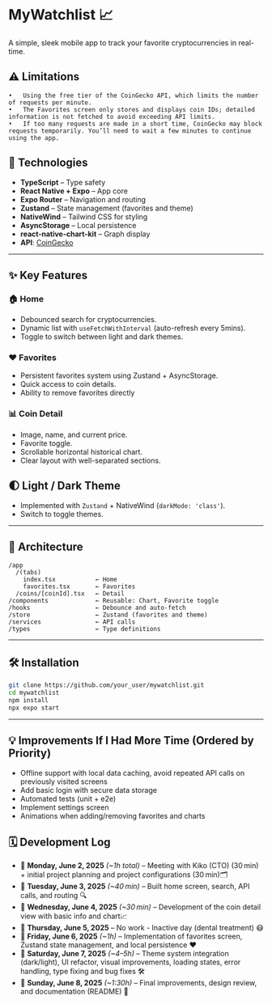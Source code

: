 # MyWatchlist 📈
A simple, sleek mobile app to track your favorite cryptocurrencies in real-time.

## ⚠ Limitations
	•	Using the free tier of the CoinGecko API, which limits the number of requests per minute.
	•	The Favorites screen only stores and displays coin IDs; detailed information is not fetched to avoid exceeding API limits.
	•	If too many requests are made in a short time, CoinGecko may block requests temporarily. You’ll need to wait a few minutes to continue using the app.

## 🧩 Technologies

- **TypeScript** – Type safety
- **React Native + Expo** – App core
- **Expo Router** – Navigation and routing
- **Zustand** – State management (favorites and theme)
- **NativeWind** – Tailwind CSS for styling
- **AsyncStorage** – Local persistence
- **react-native-chart-kit** – Graph display
- **API**: [CoinGecko](https://www.coingecko.com/en/api)

---

## ✨ Key Features

### 🏠 Home

- Debounced search for cryptocurrencies.
- Dynamic list with `useFetchWithInterval` (auto-refresh every 5mins).
- Toggle to switch between light and dark themes.

### ❤️ Favorites

- Persistent favorites system using Zustand + AsyncStorage.
- Quick access to coin details.
- Ability to remove favorites directly

### 📊 Coin Detail

- Image, name, and current price.
- Favorite toggle.
- Scrollable horizontal historical chart.
- Clear layout with well-separated sections.

## 🌓 Light / Dark Theme

- Implemented with `Zustand` + NativeWind (`darkMode: 'class'`).
- Switch to toggle themes.

---

## 🧠 Architecture

```
/app
  /(tabs)
    index.tsx           ← Home
    favorites.tsx       ← Favorites
  /coins/[coinId].tsx   ← Detail
/components             ← Reusable: Chart, Favorite toggle
/hooks                  ← Debounce and auto-fetch
/store                  ← Zustand (favorites and theme)
/services               ← API calls
/types                  ← Type definitions
```

---

## 🛠 Installation

```bash
git clone https://github.com/your_user/mywatchlist.git
cd mywatchlist
npm install
npx expo start
```

---

## 💡 Improvements If I Had More Time (Ordered by Priority)

- Offline support with local data caching, avoid repeated API calls on previously visited screens
- Add basic login with secure data storage
- Automated tests (unit + e2e)
- Implement settings screen
- Animations when adding/removing favorites and charts

## 🗓 Development Log

- 📅 **Monday, June 2, 2025** _(~1h total)_ – Meeting with Kiko (CTO) (30 min) + initial project planning and project configurations (30 min)🗂️
- 📅 **Tuesday, June 3, 2025** _(~40 min)_ – Built home screen, search, API calls, and routing 🔍
- 📅 **Wednesday, June 4, 2025** _(~30 min)_ – Development of the coin detail view with basic info and chart📈
- 📅 **Thursday, June 5, 2025** – No work - Inactive day (dental treatment) 😷
- 📅 **Friday, June 6, 2025** _(~1h)_ – Implementation of favorites screen, Zustand state management, and local persistence ❤️
- 📅 **Saturday, June 7, 2025** _(~4–5h)_ – Theme system integration (dark/light), UI refactor, visual improvements, loading states, error handling, type fixing and bug fixes 🛠️
- 📅 **Sunday, June 8, 2025** _(~1:30h)_ – Final improvements, design review, and documentation (README) 🧹
